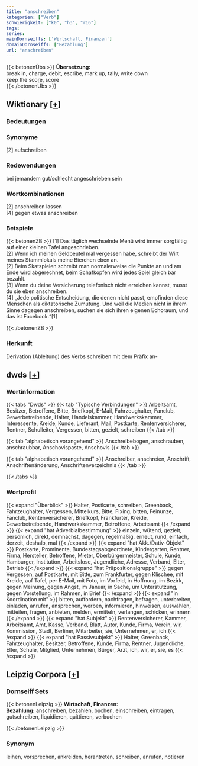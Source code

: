 ```yaml
---
title: "anschreiben"
kategorien: ["Verb"]
schwierigkeit: ["k0", "h3", "r16"]
tags:
series:
mainDornseiffs: ['Wirtschaft, Finanzen']
domainDornseiffs: ['Bezahlung']
url: "anschreiben"
---
```


{{< betonenÜbs >}}
**Übersetzung:**  
break in, charge, debit, escribe, mark up, tally, write  down  
keep the score, score  
{{< /betonenÜbs >}}

## Wiktionary [[+](https://de.wiktionary.org/wiki/anschreiben)]

### Bedeutungen

### Synonyme
[2] aufschreiben  

### Redewendungen
bei jemandem gut/schlecht angeschrieben sein  

### Wortkombinationen
[2] anschreiben lassen  
[4] gegen etwas anschreiben  

### Beispiele
{{< betonenZB >}}
[1] Das täglich wechselnde Menü wird immer sorgfältig auf einer kleinen Tafel angeschrieben.  
[2] Wenn ich meinen Geldbeutel mal vergessen habe, schreibt der Wirt meines Stammlokals meine Bierchen eben an.  
[2] Beim Skatspielen schreibt man normalerweise die Punkte an und am Ende wird abgerechnet, beim Schafkopfen wird jedes Spiel gleich bar bezahlt.  
[3] Wenn du deine Versicherung telefonisch nicht erreichen kannst, musst du sie eben anschreiben.  
[4] „Jede politische Entscheidung, die denen nicht passt, empfinden diese Menschen als diktatorische Zumutung. Und weil die Medien nicht in ihrem Sinne dagegen anschreiben, suchen sie sich ihren eigenen Echoraum, und das ist Facebook.“[1]  

{{< /betonenZB >}}
### Herkunft
Derivation (Ableitung) des Verbs schreiben mit dem Präfix an-  



## dwds [[+](https://www.dwds.de/wb/anschreiben)]

### Wortinformation
{{< tabs "Dwds" >}}
{{< tab "Typische Verbindungen" >}}
Arbeitsamt, Besitzer, Betroffene, Bitte, Briefkopf, E-Mail, Fahrzeughalter, Fanclub, Gewerbetreibende, Halter, Handelskammer, Handwerkskammer, Interessente, Kreide, Kunde, Lieferant, Mail, Postkarte, Rentenversicherer, Rentner, Schulleiter, Vergessen, bitten, gezielt, schreiben
{{< /tab >}}

{{< tab "alphabetisch vorangehend" >}}
Anschreibebogen, anschrauben, anschraubbar, Anschovispaste, Anschovis
{{< /tab >}}

{{< tab "alphabetisch vorangehend" >}}
Anschreiber, anschreien, Anschrift, Anschriftenänderung, Anschriftenverzeichnis
{{< /tab >}}

{{< /tabs >}}

### Wortprofil
{{< expand "Überblick" >}} Halter, Postkarte, schreiben, Greenback, Fahrzeughalter, Vergessen, Mittelkurs, Bitte, Fixing, bitten, Feinunze, Fanclub, Rentenversicherer, Briefkopf, Frankfurter, Kreide, Gewerbetreibende, Handwerkskammer, Betroffene, Arbeitsamt {{< /expand >}}
{{< expand "hat Adverbialbestimmung" >}} einzeln, wütend, gezielt, persönlich, direkt, demnächst, dagegen, regelmäßig, erneut, rund, einfach, derzeit, deshalb, mal {{< /expand >}}
{{< expand "hat Akk./Dativ-Objekt" >}} Postkarte, Prominente, Bundestagsabgeordnete, Kindergarten, Rentner, Firma, Hersteller, Betroffene, Mieter, Oberbürgermeister, Schule, Kunde, Hamburger, Institution, Arbeitslose, Jugendliche, Adresse, Verband, Elter, Betrieb {{< /expand >}}
{{< expand "hat Präpositionalgruppe" >}} gegen Vergessen, auf Postkarte, mit Bitte, zum Frankfurter, gegen Klischee, mit Kreide, auf Tafel, per E-Mail, mit Foto, im Vorfeld, in Hoffnung, im Bezirk, gegen Meinung, gegen Angst, im Januar, in Sache, um Unterstützung, gegen Vorstellung, im Rahmen, in Brief {{< /expand >}}
{{< expand "in Koordination mit" >}} bitten, auffordern, nachfragen, befragen, unterbreiten, einladen, anrufen, ansprechen, werben, informieren, hinweisen, auswählen, mitteilen, fragen, anbieten, melden, ermitteln, verlangen, schicken, erinnern {{< /expand >}}
{{< expand "hat Subjekt" >}} Rentenversicherer, Kammer, Arbeitsamt, Amt, Kasse, Verband, Blatt, Autor, Kunde, Firma, Verein, wir, Kommission, Stadt, Berliner, Mitarbeiter, sie, Unternehmen, er, ich {{< /expand >}}
{{< expand "hat Passivsubjekt" >}} Halter, Greenback, Fahrzeughalter, Besitzer, Betroffene, Kunde, Firma, Rentner, Jugendliche, Elter, Schule, Mitglied, Unternehmen, Bürger, Arzt, ich, wir, er, sie, es {{< /expand >}}

## Leipzig Corpora [[+](https://corpora.uni-leipzig.de/en/res?word=anschreiben&corpusId=deu_newscrawl-public_2018)]

### Dornseiff Sets
{{< betonenLeipzig >}}
**Wirtschaft, Finanzen:**  
**Bezahlung:** anschreiben, bezahlen, buchen, einschreiben, eintragen, gutschreiben, liquidieren, quittieren, verbuchen  

{{< /betonenLeipzig >}}

### Synonym
leihen, vorsprechen, ankreiden, herantreten, schreiben, anrufen, notieren

